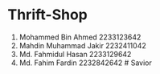 # Thrift-Shop

1. Mohammed Bin Ahmed                  	2233123642
2. Mahdin Muhammad Jakir               	2232411042
3. Md. Fahmidul Hasan                 	2233129642
4. Md. Fahim Fardin                    	2232842642
#   S a v i o r  
 
